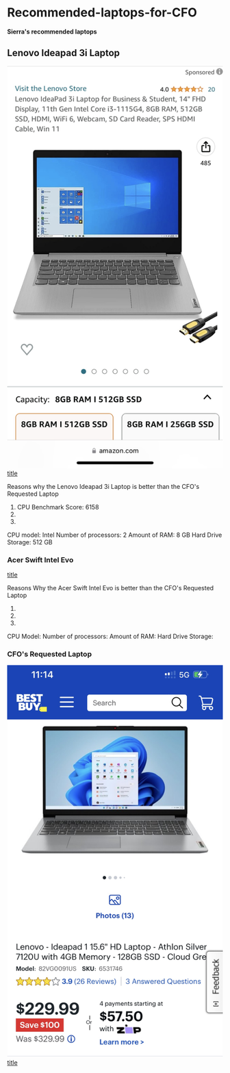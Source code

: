 # Recommended-laptops-for-CFO

**Sierra's recommended laptops** 

## Lenovo Ideapad 3i Laptop

![alt text](Computer.JPG)
[title](https://www.amazon.com/Lenovo-IdeaPad-Business-Student-i3-1115G4/dp/B0BSR6N4WY/ref=sr_1_2_sspa?crid=31ZBEMBLDQUC1&keywords=lenovo%2Blaptop&qid=1689560155&refinements=p_n_feature_thirty-three_browse-bin%3A23720419011&rnid=23720416011&s=pc&sprefix=lenovo%2B%2Caps%2C196&sr=1-2-spons&sp_csd=d2lkZ2V0TmFtZT1zcF9hdGY&th=1)

Reasons why the Lenovo Ideapad 3i Laptop is better than the CFO's Requested Laptop

1. CPU Benchmark Score: 6158
2.
3.

CPU model: Intel
Number of processors: 2
Amount of RAM: 8 GB
Hard Drive Storage: 512 GB

### Acer Swift Intel Evo

[title](https://www.amazon.com/gp/product/B093TMFFC3?tag=rtings-lt-r-third-party-prime-20&ie=UTF8&th=1)

Reasons Why the Acer Swift Intel Evo is better than the CFO's Requested Laptop

1.
2.
3.

CPU Model:
Number of processors:
Amount of RAM:
Hard Drive Storage:

### CFO's Requested Laptop

![alt text](BestBuy.JPG)
[title](https://www.bestbuy.com/site/lenovo-ideapad-1-15-6-hd-laptop-athlon-silver-7120u-with-4gb-memory-128gb-ssd-cloud-grey/6531746.p?skuId=6531746)

